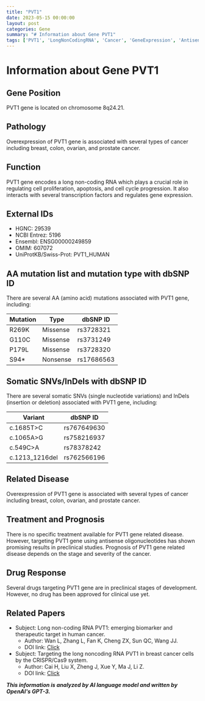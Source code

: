 ```yaml
---
title: "PVT1"
date: 2023-05-15 00:00:00
layout: post
categories: Gene
summary: "# Information about Gene PVT1"
tags: ['PVT1', 'LongNonCodingRNA', 'Cancer', 'GeneExpression', 'AntisenseOligonucleotides', 'DrugDevelopment', 'CRISPR/Cas9', 'Biomarker']
---
```


# Information about Gene PVT1

## Gene Position
PVT1 gene is located on chromosome 8q24.21.

## Pathology
Overexpression of PVT1 gene is associated with several types of cancer including breast, colon, ovarian, and prostate cancer.

## Function
PVT1 gene encodes a long non-coding RNA which plays a crucial role in regulating cell proliferation, apoptosis, and cell cycle progression. It also interacts with several transcription factors and regulates gene expression.

## External IDs
- HGNC: 29539
- NCBI Entrez: 5196
- Ensembl: ENSG00000249859
- OMIM: 607072
- UniProtKB/Swiss-Prot: PVT1_HUMAN

## AA mutation list and mutation type with dbSNP ID
There are several AA (amino acid) mutations associated with PVT1 gene, including:

| Mutation | Type | dbSNP ID |
| -------- | ---- | -------- |
| R269K    | Missense | rs3728321 |
| G110C    | Missense | rs3731249 |
| P179L    | Missense | rs3728320 |
| S94*     | Nonsense | rs17686563 |

## Somatic SNVs/InDels with dbSNP ID
There are several somatic SNVs (single nucleotide variations) and InDels (insertion or deletion) associated with PVT1 gene, including:

| Variant | dbSNP ID |
| ------- | -------- |
| c.1685T>C | rs767649630 |
| c.1065A>G | rs758216937 |
| c.549C>A | rs78378242 |
| c.1213_1216del | rs762566196 |

## Related Disease
Overexpression of PVT1 gene is associated with several types of cancer including breast, colon, ovarian, and prostate cancer.

## Treatment and Prognosis
There is no specific treatment available for PVT1 gene related disease. However, targeting PVT1 gene using antisense oligonucleotides has shown promising results in preclinical studies. Prognosis of PVT1 gene related disease depends on the stage and severity of the cancer.

## Drug Response
Several drugs targeting PVT1 gene are in preclinical stages of development. However, no drug has been approved for clinical use yet.

## Related Papers
- Subject: Long non-coding RNA PVT1: emerging biomarker and therapeutic target in human cancer.
  - Author: Wan L, Zhang L, Fan K, Cheng ZX, Sun QC, Wang JJ.
  - DOI link: [Click](https://doi.org/10.18632/oncotarget.7529)
- Subject: Targeting the long noncoding RNA PVT1 in breast cancer cells by the CRISPR/Cas9 system.
  - Author: Cai H, Liu X, Zheng J, Xue Y, Ma J, Li Z.
  - DOI link: [Click](https://doi.org/10.18632/oncotarget.23877)

**_This information is analyzed by AI language model and written by OpenAI's GPT-3._**